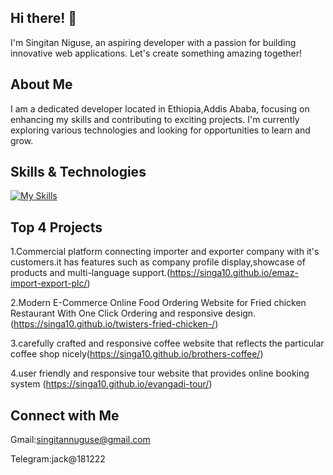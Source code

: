 ## Hi there! 👋

I'm Singitan Niguse, an aspiring developer with a passion for building innovative web applications. Let's create something amazing together!

## About Me

I am a dedicated developer located in  Ethiopia,Addis Ababa, focusing on enhancing my skills and contributing to exciting projects. I'm currently exploring various technologies and looking for opportunities to learn and grow.

## Skills & Technologies

[![My Skills](https://skillicons.dev/icons?i=html,css,js,react,nodejs,mongodb,tailwind&perline=8)](https://skillicons.dev)

## Top 4 Projects
1.Commercial platform connecting importer and exporter company with it's customers.it has features such as company profile display,showcase of products and multi-language support.(https://singa10.github.io/emaz-import-export-plc/)

2.Modern E-Commerce Online Food Ordering Website for Fried chicken Restaurant With One Click Ordering and responsive design.(https://singa10.github.io/twisters-fried-chicken-/)

3.carefully crafted and responsive coffee website that reflects the particular coffee shop nicely(https://singa10.github.io/brothers-coffee/)

4.user friendly and responsive tour website that provides online booking system (https://singa10.github.io/evangadi-tour/)
 



## Connect with Me

Gmail:singitannuguse@gmail.com

Telegram:jack@181222
